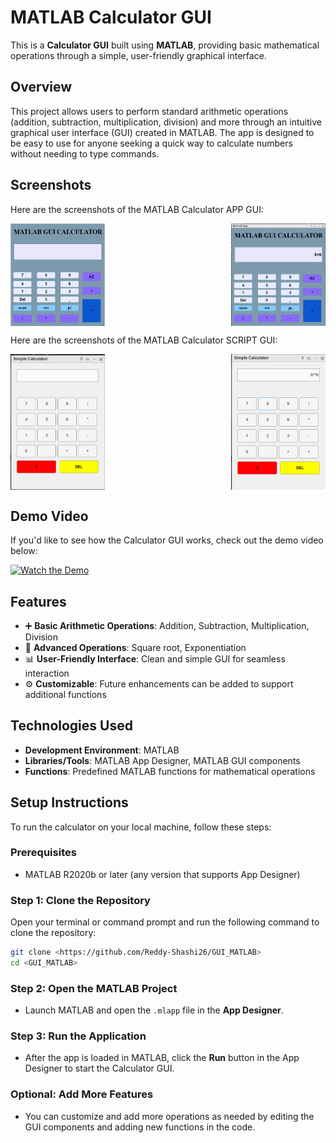 

# **MATLAB Calculator GUI**

This is a **Calculator GUI** built using **MATLAB**, providing basic mathematical operations through a simple, user-friendly graphical interface.

## Overview

This project allows users to perform standard arithmetic operations (addition, subtraction, multiplication, division) and more through an intuitive graphical user interface (GUI) created in MATLAB. The app is designed to be easy to use for anyone seeking a quick way to calculate numbers without needing to type commands.

## Screenshots

Here are the screenshots of the MATLAB Calculator APP GUI:

<div style="display: flex; justify-content: space-between;">
  <img src="images/CALCULATOR USING GUI_1.png" alt="Calculator GUI 1" width="30%" />
  <img src="images/CALCULATOR USING GUI_2.png" alt="Calculator GUI 2" width="30%" />
</div>

Here are the screenshots of the MATLAB Calculator SCRIPT GUI:

<div style="display: flex; justify-content: space-between;">
  <img src="images/CALCULATOR USING SCRIPT_1.png" alt="Calculator SCRIPT 1" width="30%" />
  <img src="images/CALCULATOR USING SCRIPT_2.png" alt="Calculator SCRIPTFeature 2" width="30%" />
</div>

## Demo Video

If you'd like to see how the Calculator GUI works, check out the demo video below:

[![Watch the Demo](https://img.youtube.com/vi/D7x8YBrKWKA/0.jpg)](https://youtu.be/D7x8YBrKWKA)


## Features

- ➕ **Basic Arithmetic Operations**: Addition, Subtraction, Multiplication, Division
- 🔢 **Advanced Operations**: Square root, Exponentiation
- 📊 **User-Friendly Interface**: Clean and simple GUI for seamless interaction
- ⚙️ **Customizable**: Future enhancements can be added to support additional functions

## Technologies Used

- **Development Environment**: MATLAB
- **Libraries/Tools**: MATLAB App Designer, MATLAB GUI components
- **Functions**: Predefined MATLAB functions for mathematical operations

## Setup Instructions

To run the calculator on your local machine, follow these steps:

### Prerequisites

- MATLAB R2020b or later (any version that supports App Designer)
  
### Step 1: Clone the Repository

Open your terminal or command prompt and run the following command to clone the repository:

```bash
git clone <https://github.com/Reddy-Shashi26/GUI_MATLAB>
cd <GUI_MATLAB>
```

### Step 2: Open the MATLAB Project

- Launch MATLAB and open the `.mlapp` file in the **App Designer**.

### Step 3: Run the Application

- After the app is loaded in MATLAB, click the **Run** button in the App Designer to start the Calculator GUI.

### Optional: Add More Features

- You can customize and add more operations as needed by editing the GUI components and adding new functions in the code.

